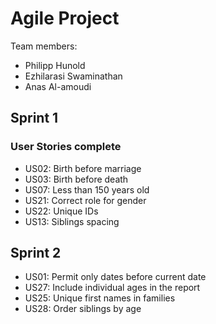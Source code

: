 # Agile Project

Team members:
- Philipp Hunold
- Ezhilarasi Swaminathan
- Anas Al-amoudi

## Sprint 1
### User Stories complete
- US02: Birth before marriage
- US03: Birth before death
- US07: Less than 150 years old
- US21: Correct role for gender
- US22: Unique IDs
- US13: Siblings spacing

## Sprint 2
- US01: Permit only dates before current date
- US27: Include individual ages in the report
- US25: Unique first names in families
- US28: Order siblings by age
